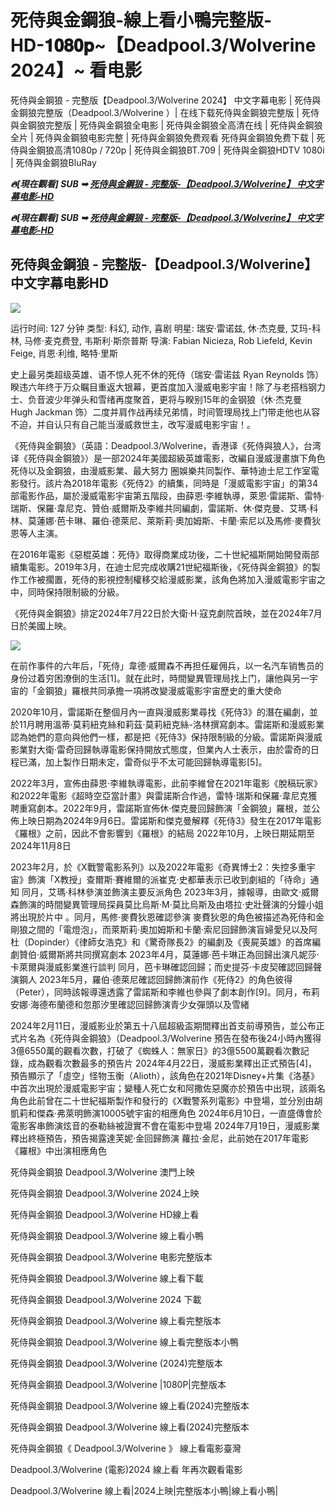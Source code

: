 <h1 tabindex="-1" class="heading-element" dir="auto">死侍與金鋼狼-線上看小鴨完整版-HD-𝟏𝟎𝟖𝟎𝐩~【Deadpool.3/Wolverine 2024】~ 看电影</h1>

死侍與金鋼狼 - 完整版【Deadpool.3/Wolverine 2024】 中文字幕电影 | 死侍與金鋼狼完整版（Deadpool.3/Wolverine ）| 在线下载死侍與金鋼狼完整版 | 死侍與金鋼狼完整版 | 死侍與金鋼狼全电影 | 死侍與金鋼狼全高清在线 | 死侍與金鋼狼全片 | 死侍與金鋼狼电影完整 | 死侍與金鋼狼免费观看 死侍與金鋼狼免费下载 | 死侍與金鋼狼高清1080p / 720p | 死侍與金鋼狼BT.709 | 死侍與金鋼狼HDTV 1080i | 死侍與金鋼狼BluRay

<p><b><I>🔥[現在觀看] SUB ➥ <a href="https://somovies.site/zh/movie/533535/deadpool-wolverine" rel="noopener">死侍與金鋼狼 - 完整版-【Deadpool.3/Wolverine】 中文字幕电影-HD</a></I></b></p>

<p><b><I>🔥[現在觀看] SUB ➥ <a href="https://somovies.site/zh/movie/533535/deadpool-wolverine" rel="noopener">死侍與金鋼狼 - 完整版-【Deadpool.3/Wolverine】 中文字幕电影-HD</a></I></b></p>

<H2>死侍與金鋼狼 - 完整版-【Deadpool.3/Wolverine】 中文字幕电影HD </H2>

<img src="https://image.tmdb.org/t/p/original/9l1eZiJHmhr5jIlthMdJN5WYoff.jpg" />

运行时间: 127 分钟
类型: 科幻, 动作, 喜剧
明星: 瑞安·雷诺兹, 休·杰克曼, 艾玛-科林, 马修·麦克费登, 韦斯利·斯奈普斯
导演: Fabian Nicieza, Rob Liefeld, Kevin Feige, 肖恩·利维, 略特·里斯

史上最另类超级英雄、语不惊人死不休的死侍（瑞安·雷诺兹 Ryan Reynolds 饰）睽违六年终于万众瞩目重返大银幕，更首度加入漫威电影宇宙！除了与老搭档钢力士、负音波少年弹头和雪绪再度聚首，更将与睽别15年的金钢狼（休·杰克曼 Hugh Jackman 饰）二度并肩作战再续兄弟情，时间管理局找上门带走他也从容不迫，并自认只有自己能当漫威救世主，改写漫威电影宇宙！。

《死侍與金鋼狼》（英語：Deadpool.3/Wolverine，香港译《死侍與狼人》，台湾译《死侍與金鋼狼》）是一部2024年美國超級英雄電影，改編自漫威漫畫旗下角色死侍以及金鋼狼，由漫威影業、最大努力 圈娛樂共同製作、華特迪士尼工作室電影發行。該片為2018年電影《死侍2》的續集，同時是「漫威電影宇宙」的第34部電影作品，屬於漫威電影宇宙第五階段，由薛恩·李維執導，萊恩·雷諾斯、雷特·瑞斯、保羅·韋尼克、贊伯·威爾斯及李維共同編劇，雷諾斯、休·傑克曼、艾瑪·科林、莫蓮娜·芭卡琳、羅伯·德萊尼、萊斯莉·奧加姆斯、卡蘭·索尼以及馬修·麥費狄恩等人主演。

在2016年電影《惡棍英雄：死侍》取得商業成功後，二十世紀福斯開始開發兩部續集電影。2019年3月，在迪士尼完成收購21世紀福斯後，《死侍與金鋼狼》的製作工作被擱置，死侍的影視控制權移交給漫威影業，該角色將加入漫威電影宇宙之中，同時保持限制級的分級。

《死侍與金鋼狼》排定2024年7月22日於大衛·H·寇克劇院首映，並在2024年7月 日於美國上映。

<img src="https://image.tmdb.org/t/p/original/9l1eZiJHmhr5jIlthMdJN5WYoff.jpg" />

在前作事件的六年后，「死侍」韋德·威爾森不再担任雇佣兵，以一名汽车销售员的身份过着穷困潦倒的生活[1]。就在此时，時間變異管理局找上门，讓他與另一宇宙的「金鋼狼」羅根共同承擔一項將改變漫威電影宇宙歷史的重大使命

2020年10月，雷諾斯在整個月內一直與漫威影業尋找《死侍3》的潛在編劇，並於11月聘用溫蒂·莫莉紐克絲和莉茲·莫莉紐克絲-洛林撰寫劇本。雷諾斯和漫威影業認為她們的意向與他們一樣，都是把《死侍3》保持限制級的分級。雷諾斯與漫威影業對大衛·雷奇回歸執導電影保持開放式態度，但業內人士表示，由於雷奇的日程已滿，加上製作日期未定，雷奇似乎不太可能回歸執導電影[5]。

2022年3月，宣佈由薛恩·李維執導電影，此前李維曾在2021年電影《脫稿玩家》和2022年電影《超時空亞當計畫》與雷諾斯合作過，雷特·瑞斯和保羅·韋尼克獲聘重寫劇本。2022年9月，雷諾斯宣佈休·傑克曼回歸飾演「金鋼狼」羅根，並公佈上映日期為2024年9月6日。雷諾斯和傑克曼解釋《死侍3》發生在2017年電影《羅根》之前，因此不會影響到《羅根》的結局 2022年10月，上映日期延期至2024年11月8日

2023年2月，於《X戰警電影系列》以及2022年電影《奇異博士2：失控多重宇宙》飾演「X教授」查爾斯·賽維爾的派崔克·史都華表示已收到劇組的「待命」通知 同月，艾瑪·科林參演並飾演主要反派角色 2023年3月，據報導，由歐文·威爾森飾演的時間變異管理局探員莫比烏斯·M·莫比烏斯及由塔拉·史壯聲演的分鐘小姐將出現於片中 。同月，馬修·麥費狄恩確認參演 麥費狄恩的角色被描述為死侍和金剛狼之間的「電燈泡」，而萊斯莉·奧加姆斯和卡蘭·索尼回歸飾演盲婦愛兒以及阿杜（Dopinder）《律師女浩克》和《驚奇隊長2》的編劇及《喪屍英雄》的首席編劇贊伯·威爾斯將共同撰寫劇本 2023年4月，莫蓮娜·芭卡琳正為回歸出演凡妮莎·卡萊爾與漫威影業進行談判 同月，芭卡琳確認回歸；而史提芬·卡皮契確認回歸聲演鋼人 2023年5月，羅伯·德萊尼確認回歸飾演前作《死侍2》的角色彼得（Peter），同時該報導還透露了雷諾斯和李維也參與了劇本創作[9]。同月，布莉安娜·海德布蘭德和忽那汐里確認回歸飾演青少女彈頭以及雪緒

2024年2月11日，漫威影业於第五十八屆超級盃期間釋出首支前導預告，並公布正式片名為《死侍與金鋼狼》（Deadpool.3/Wolverine 預告在發布後24小時內獲得3億6550萬的觀看次數，打破了《蜘蛛人：無家日》的3億5500萬觀看次數記錄，成為觀看次數最多的預告片 2024年4月22日，漫威影業釋出正式預告[4]，預告顯示了「虛空」怪物玉衡（Alioth），該角色在2021年Disney+片集《洛基》中首次出現於漫威電影宇宙；變種人死亡女和阿撒佐惡魔亦於預告中出現，該兩名角色此前曾在二十世紀福斯製作和發行的《X戰警系列電影》中登場，並分別由胡凱莉和傑森·弗萊明飾演10005號宇宙的相應角色 2024年6月10日，一直盛傳會於電影客串飾演炫音的泰勒絲被證實不會在電影中登場 2024年7月19日，漫威影業釋出終極預告，預告揭露達芙妮·金回歸飾演 蘿拉·金尼，此前她在2017年電影《羅根》中出演相應角色

死侍與金鋼狼 Deadpool.3/Wolverine 澳門上映

死侍與金鋼狼 Deadpool.3/Wolverine 2024上映

死侍與金鋼狼 Deadpool.3/Wolverine HD線上看

死侍與金鋼狼 Deadpool.3/Wolverine 線上看小鴨

死侍與金鋼狼 Deadpool.3/Wolverine 电影完整版本

死侍與金鋼狼 Deadpool.3/Wolverine 線上看下載

死侍與金鋼狼 Deadpool.3/Wolverine 2024 下載

死侍與金鋼狼 Deadpool.3/Wolverine 線上看完整版本

死侍與金鋼狼 Deadpool.3/Wolverine 線上看完整版本小鴨

死侍與金鋼狼 Deadpool.3/Wolverine (2024)完整版本

死侍與金鋼狼 Deadpool.3/Wolverine |1080P|完整版本

死侍與金鋼狼 Deadpool.3/Wolverine 線上看(2024)完整版本

死侍與金鋼狼 Deadpool.3/Wolverine 線上看(2024)完整版本

死侍與金鋼狼《 Deadpool.3/Wolverine 》 線上看電影臺灣

Deadpool.3/Wolverine (電影)2024 線上看 年再次觀看電影

Deadpool.3/Wolverine 線上看|2024上映|完整版本小鴨|線上看小鴨|
